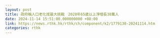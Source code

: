 ```yaml
---
layout: post
title: 政府稱人口老化成最大挑戰　2028年65歲以上淨增長38萬人
date: 2024-11-14 15:51:00.000000000 +08:00
link: https://news.rthk.hk/rthk/ch/component/k2/1779130-20241114.htm
categories: rthk
---
```



